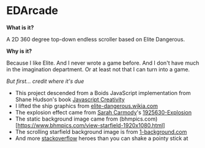 # EDArcade

**What is it?**

A 2D 360 degree top-down endless scroller based on Elite Dangerous.

**Why is it?**

Because I like Elite. And I never wrote a game before. And I don't have much in the imagination department. Or at least not that I can turn into a game.

*But first... credit where it's due*

* This project descended from a Boids JavaScript implementation from Shane Hudson's book [Javascript Creativity](https://books.google.co.uk/books?id=Z6ThAwAAQBAJ)
* I lifted the ship graphics from [elite-dangerous.wikia.com](http://elite-dangerous.wikia.com/wiki/Ships?file=EJwFwVEOwiAMANC7cABKywpxV_BHj0AYYZjNEqgfxuzuvvczn3GY1eyqfa4AW5tZxmanyki12CpSj5J6mzbLCUk15f0sb52AxOgCk3c-xoDsA2D0SM7RbWGiiAEjPDjfv89mX72a6w_7qyIR._2SoJRAPMgASbMzsNpw66yQhCqo.jpg)
* The explosion effect came from [Sarah Carmody](https://dribbble.com/sarahcarmody)'s [1925630-Explosion](https://dribbble.com/shots/1925630-Explosion)
* The static background image came from (bhmpics.com)[https://www.bhmpics.com/view-starfield-1920x1080.html]
* The scrolling starfield background image is from [1-background.com](https://1-background.com/stars_1.htm)
* And more [stackoverflow](http://stackoverflow.com/) heroes than you can shake a pointy stick at

